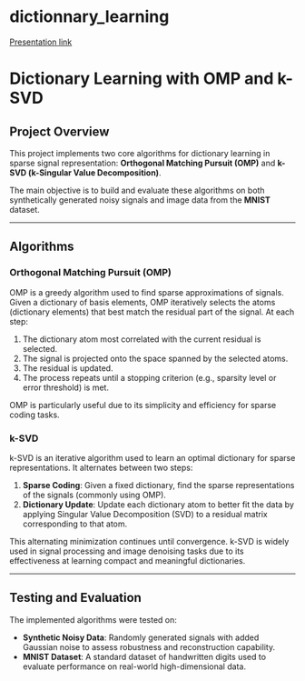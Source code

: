 # dictionnary_learning
[Presentation link](https://docs.google.com/presentation/d/1ocrZnrfmXJ5VwVtgdtoziGQrNzY5xx9TEyR_2ZuxOQE/edit#slide=id.p)

# Dictionary Learning with OMP and k-SVD

## Project Overview

This project implements two core algorithms for dictionary learning in sparse signal representation: **Orthogonal Matching Pursuit (OMP)** and **k-SVD (k-Singular Value Decomposition)**.

The main objective is to build and evaluate these algorithms on both synthetically generated noisy signals and image data from the **MNIST** dataset.

---

## Algorithms

### Orthogonal Matching Pursuit (OMP)

OMP is a greedy algorithm used to find sparse approximations of signals. Given a dictionary of basis elements, OMP iteratively selects the atoms (dictionary elements) that best match the residual part of the signal. At each step:

1. The dictionary atom most correlated with the current residual is selected.
2. The signal is projected onto the space spanned by the selected atoms.
3. The residual is updated.
4. The process repeats until a stopping criterion (e.g., sparsity level or error threshold) is met.

OMP is particularly useful due to its simplicity and efficiency for sparse coding tasks.

### k-SVD

k-SVD is an iterative algorithm used to learn an optimal dictionary for sparse representations. It alternates between two steps:

1. **Sparse Coding**: Given a fixed dictionary, find the sparse representations of the signals (commonly using OMP).
2. **Dictionary Update**: Update each dictionary atom to better fit the data by applying Singular Value Decomposition (SVD) to a residual matrix corresponding to that atom.

This alternating minimization continues until convergence. k-SVD is widely used in signal processing and image denoising tasks due to its effectiveness at learning compact and meaningful dictionaries.

---

## Testing and Evaluation

The implemented algorithms were tested on:

- **Synthetic Noisy Data**: Randomly generated signals with added Gaussian noise to assess robustness and reconstruction capability.
- **MNIST Dataset**: A standard dataset of handwritten digits used to evaluate performance on real-world high-dimensional data.


